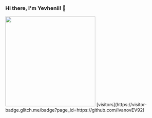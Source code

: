 ### Hi there, I'm Yevhenii! 👋


<img src="https://media.giphy.com/media/KMebIJ6RVbSBfxZwqi/giphy.gif" width="280" height="auto" />
[visitors](https://visitor-badge.glitch.me/badge?page_id=https://github.com/IvanovEV92)
